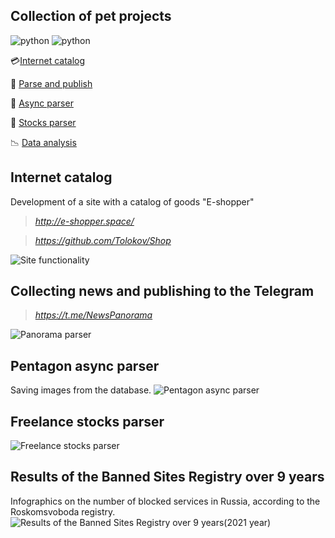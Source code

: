 ## Collection of pet projects

![python](https://img.shields.io/badge/python-3.10-green)
![python](https://img.shields.io/github/repo-size/Tolokov/Pets?color=green)

:credit_card:[Internet catalog](#internet-catalog)

:mega: [Parse and publish](#collecting-news-and-publishing-to-the-telegram)

:mag_right: [Async parser](#pentagon-async-parser)

:mag_right: [Stocks parser](#freelance-stocks-parser)

:chart_with_downwards_trend: [Data analysis](#results-of-the-banned-sites-registry-over-9-years)

## Internet catalog

Development of a site with a catalog of goods "E-shopper"
> _<http://e-shopper.space/>_

> _<https://github.com/Tolokov/Shop>_

![Site functionality](https://github.com/Tolokov/Shop/blob/master/static/gif/functionality.gif?raw=true)

## Collecting news and publishing to the Telegram

> _<https://t.me/NewsPanorama>_

![Panorama parser](https://github.com/Tolokov/pets/blob/main/report_ru_blacklist/images/other_images/telegram_img2.png?raw=true "Photos")

## Pentagon async parser

Saving images from the database.
![Pentagon async parser](https://github.com/Tolokov/pets/blob/main/report_ru_blacklist/images/other_images/pentagon_img.png?raw=true "Photos")

## Freelance stocks parser

![Freelance stocks parser](https://github.com/Tolokov/pets/blob/main/report_ru_blacklist/images/other_images/parser_img.png?raw=true "Console result")

## Results of the Banned Sites Registry over 9 years

Infographics on the number of blocked services in Russia, according to the Roskomsvoboda registry.
![Results of the Banned Sites Registry over 9 years(2021 year)](https://github.com/Tolokov/pets/blob/main/report_ru_blacklist/images/other_images/img2-min.png?raw=true "Infographics")
